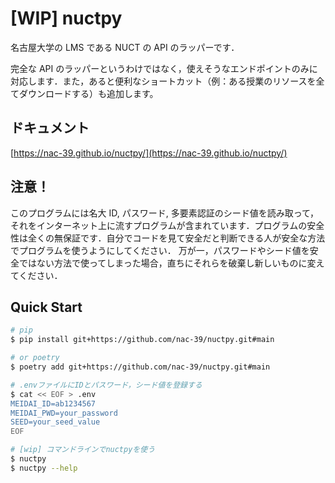 # [WIP] nuctpy

名古屋大学の LMS である NUCT の API のラッパーです．

完全な API のラッパーというわけではなく，使えそうなエンドポイントのみに対応します．また，あると便利なショートカット（例：ある授業のリソースを全てダウンロードする）も追加します。

## ドキュメント

[https://nac-39.github.io/nuctpy/](https://nac-39.github.io/nuctpy/)

## 注意！

このプログラムには名大 ID, パスワード, 多要素認証のシード値を読み取って，それをインターネット上に流すプログラムが含まれています．プログラムの安全性は全くの無保証です．自分でコードを見て安全だと判断できる人が安全な方法でプログラムを使うようにしてください．
万が一，パスワードやシード値を安全ではない方法で使ってしまった場合，直ちにそれらを破棄し新しいものに変えてください．

## Quick Start

```bash
# pip
$ pip install git+https://github.com/nac-39/nuctpy.git#main

# or poetry
$ poetry add git+https://github.com/nac-39/nuctpy.git#main

# .envファイルにIDとパスワード，シード値を登録する
$ cat << EOF > .env
MEIDAI_ID=ab1234567
MEIDAI_PWD=your_password
SEED=your_seed_value
EOF

# [wip] コマンドラインでnuctpyを使う
$ nuctpy
$ nuctpy --help
```
